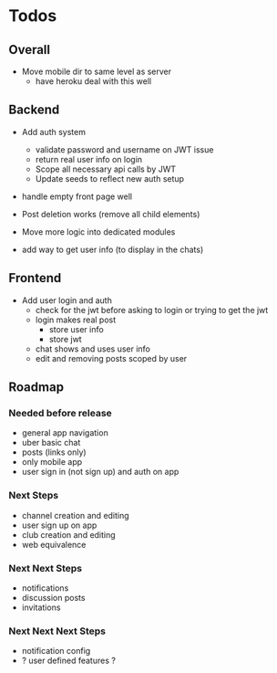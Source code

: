 # Todos

## Overall

- Move mobile dir to same level as server
  - have heroku deal with this well

## Backend

- Add auth system
  - validate password and username on JWT issue
  - return real user info on login
  - Scope all necessary api calls by JWT
  - Update seeds to reflect new auth setup

- handle empty front page well

- Post deletion works (remove all child elements)

- Move more logic into dedicated modules

- add way to get user info (to display in the chats)

## Frontend

- Add user login and auth
  - check for the jwt before asking
    to login or trying to get the jwt
  - login makes real post
    - store user info
    - store jwt
  - chat shows and uses user info
  - edit and removing posts scoped by user

## Roadmap

### Needed before release

- general app navigation
- uber basic chat
- posts (links only)
- only mobile app
- user sign in (not sign up) and auth on app

### Next Steps

- channel creation and editing
- user sign up on app
- club creation and editing
- web equivalence

### Next Next Steps

- notifications
- discussion posts
- invitations

### Next Next Next Steps

- notification config
- ? user defined features ?
